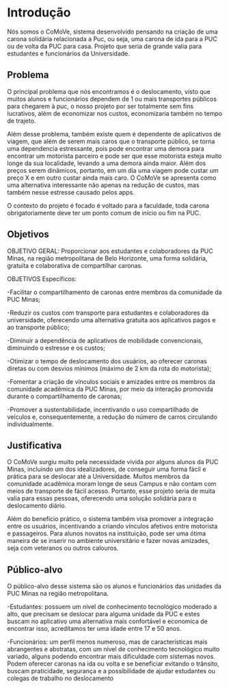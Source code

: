 # Introdução

Nós somos o CoMoVe, sistema desenvolvido pensando na criação de uma carona solidária relacionada a Puc, ou seja, uma carona de ida para a PUC ou de volta da PUC para casa. Projeto que seria de grande valia para estudantes e funcionários da Universidade. 

## Problema

O principal problema que nós encontramos é o deslocamento, visto que muitos alunos e funcionários dependem de 1 ou mais transportes públicos para chegarem à puc, o nosso projeto por ser totalmente sem fins lucrativos, além de economizar nos custos, economizaria também no tempo de trajeto.

Além desse problema, também existe quem é dependente de aplicativos de viagem, que além de serem mais caros que o transporte público, se torna uma dependencia estressante, pois pode encontrar uma demora para encontrar um motorista parceiro e pode ser que esse motorista esteja muito longe da sua localidade, levando a uma demora ainda maior. Além dos preços serem dinâmicos, portanto, em um dia uma viagem pode custar um preço X e em outro custar ainda mais caro. O CoMoVe se apresenta como uma alternativa interessante não apenas na redução de custos, mas também nesse estresse causado pelos apps.

O contexto do projeto é focado é voltado para a faculdade, toda carona obrigatoriamente deve ter um ponto comum de início ou fim na PUC. 

## Objetivos

OBJETIVO GERAL: Proporcionar aos estudantes e colaboradores da PUC Minas, na região metropolitana de Belo Horizonte, uma forma solidária, gratuita e colaborativa de compartilhar caronas.

OBJETIVOS Específicos:

-Facilitar o compartilhamento de caronas entre membros da comunidade da PUC Minas;

-Reduzir os custos com transporte para estudantes e colaboradores da universidade, oferecendo uma alternativa gratuita aos aplicativos pagos e ao transporte público;

-Diminuir a dependência de aplicativos de mobilidade convencionais, diminuindo o estresse e os custos;

-Otimizar o tempo de deslocamento dos usuários, ao oferecer caronas diretas ou com desvios mínimos (máximo de 2 km da rota do motorista);

-Fomentar a criação de vínculos sociais e amizades entre os membros da comunidade acadêmica da PUC Minas, por meio da interação promovida durante o compartilhamento de caronas;

-Promover a sustentabilidade, incentivando o uso compartilhado de veículos e, consequentemente, a redução do número de carros circulando individualmente.
 
## Justificativa

O CoMoVe surgiu muito pela necessidade vivida por alguns alunos da PUC Minas, incluindo um dos idealizadores, de conseguir uma forma fácil e prática para se deslocar até a Universidade. Muitos membros da comunidade acadêmica moram longe de seus Campus e não contam com meios de transporte de fácil acesso. Portanto, esse projeto seria de muita valia para essas pessoas, oferecendo uma solução solidária para o deslocamento diário. 

Além do benefício prático, o sistema também visa promover a integração entre os usuários, incentivando a criando vínculos afetivos entre motorista e passageiros. Para alunos novatos na instituição, pode ser uma ótima maneira de se inserir no ambiente universitário e fazer novas amizades, seja com veteranos ou outros calouros.

## Público-alvo

O público-alvo desse sistema são os alunos e funcionários das unidades da PUC Minas na região metropolitana.

-Estudantes: possuem um nível de conhecimento tecnológico moderado a alto, que precisam se deslocar para alguma unidade da PUC e estes buscam no aplicativo uma alternativa mais confortável e economica de encontrar isso, acreditamos ter uma idade entre 17 e 50 anos.

-Funcionários: um perfil menos numeroso, mas de características mais abrangentes e abstratas, com um nível de conhecimento tecnológico muito variado, alguns podendo encontrar mais dificuldade com sistemas novos. Podem oferecer caronas na ida ou volta e se beneficiar evitando o trânsito, buscam praticidade, segurança e a possibilidade de ajudar estudantes ou colegas de trabalho no deslocamento